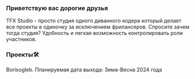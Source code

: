 ### Приветствую вас дорогие друзья
TFX Studio - просто студия одного диванного кодера который делает все проекты в одиночку за исключением фрилансеров. Спросите зачем тогда студия? Удобность и легкая возможность контролировать роли участников.


### Проекты🛠️
Borisogleb.  Планируемая дата выхода: Зима-Весна 2024 года



